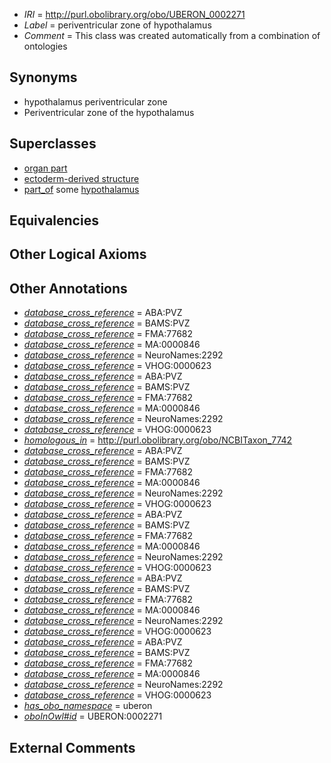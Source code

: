  * *IRI* = http://purl.obolibrary.org/obo/UBERON_0002271
 * *Label* = periventricular zone of hypothalamus
 * *Comment* = This class was created automatically from a combination of ontologies

## Synonyms

 * hypothalamus periventricular zone
 * Periventricular zone of the hypothalamus

## Superclasses

 * [organ part](../../UBERON/64/UBERON_0000064.md)
 * [ectoderm-derived structure](../../UBERON/21/UBERON_0004121.md)
 * [part_of](../../BFO/50/BFO_0000050.md) some [hypothalamus](../../UBERON/98/UBERON_0001898.md)

## Equivalencies


## Other Logical Axioms


## Other Annotations

 * *[database_cross_reference](../../ef/oboInOwl#hasDbXref.md)* = ABA:PVZ
 * *[database_cross_reference](../../ef/oboInOwl#hasDbXref.md)* = BAMS:PVZ
 * *[database_cross_reference](../../ef/oboInOwl#hasDbXref.md)* = FMA:77682
 * *[database_cross_reference](../../ef/oboInOwl#hasDbXref.md)* = MA:0000846
 * *[database_cross_reference](../../ef/oboInOwl#hasDbXref.md)* = NeuroNames:2292
 * *[database_cross_reference](../../ef/oboInOwl#hasDbXref.md)* = VHOG:0000623
 * *[database_cross_reference](../../ef/oboInOwl#hasDbXref.md)* = ABA:PVZ
 * *[database_cross_reference](../../ef/oboInOwl#hasDbXref.md)* = BAMS:PVZ
 * *[database_cross_reference](../../ef/oboInOwl#hasDbXref.md)* = FMA:77682
 * *[database_cross_reference](../../ef/oboInOwl#hasDbXref.md)* = MA:0000846
 * *[database_cross_reference](../../ef/oboInOwl#hasDbXref.md)* = NeuroNames:2292
 * *[database_cross_reference](../../ef/oboInOwl#hasDbXref.md)* = VHOG:0000623
 * *[homologous_in](../../core#homologous/in/core#homologous_in.md)* = http://purl.obolibrary.org/obo/NCBITaxon_7742
 * *[database_cross_reference](../../ef/oboInOwl#hasDbXref.md)* = ABA:PVZ
 * *[database_cross_reference](../../ef/oboInOwl#hasDbXref.md)* = BAMS:PVZ
 * *[database_cross_reference](../../ef/oboInOwl#hasDbXref.md)* = FMA:77682
 * *[database_cross_reference](../../ef/oboInOwl#hasDbXref.md)* = MA:0000846
 * *[database_cross_reference](../../ef/oboInOwl#hasDbXref.md)* = NeuroNames:2292
 * *[database_cross_reference](../../ef/oboInOwl#hasDbXref.md)* = VHOG:0000623
 * *[database_cross_reference](../../ef/oboInOwl#hasDbXref.md)* = ABA:PVZ
 * *[database_cross_reference](../../ef/oboInOwl#hasDbXref.md)* = BAMS:PVZ
 * *[database_cross_reference](../../ef/oboInOwl#hasDbXref.md)* = FMA:77682
 * *[database_cross_reference](../../ef/oboInOwl#hasDbXref.md)* = MA:0000846
 * *[database_cross_reference](../../ef/oboInOwl#hasDbXref.md)* = NeuroNames:2292
 * *[database_cross_reference](../../ef/oboInOwl#hasDbXref.md)* = VHOG:0000623
 * *[database_cross_reference](../../ef/oboInOwl#hasDbXref.md)* = ABA:PVZ
 * *[database_cross_reference](../../ef/oboInOwl#hasDbXref.md)* = BAMS:PVZ
 * *[database_cross_reference](../../ef/oboInOwl#hasDbXref.md)* = FMA:77682
 * *[database_cross_reference](../../ef/oboInOwl#hasDbXref.md)* = MA:0000846
 * *[database_cross_reference](../../ef/oboInOwl#hasDbXref.md)* = NeuroNames:2292
 * *[database_cross_reference](../../ef/oboInOwl#hasDbXref.md)* = VHOG:0000623
 * *[database_cross_reference](../../ef/oboInOwl#hasDbXref.md)* = ABA:PVZ
 * *[database_cross_reference](../../ef/oboInOwl#hasDbXref.md)* = BAMS:PVZ
 * *[database_cross_reference](../../ef/oboInOwl#hasDbXref.md)* = FMA:77682
 * *[database_cross_reference](../../ef/oboInOwl#hasDbXref.md)* = MA:0000846
 * *[database_cross_reference](../../ef/oboInOwl#hasDbXref.md)* = NeuroNames:2292
 * *[database_cross_reference](../../ef/oboInOwl#hasDbXref.md)* = VHOG:0000623
 * *[has_obo_namespace](../../ce/oboInOwl#hasOBONamespace.md)* = uberon
 * *[oboInOwl#id](../../id/oboInOwl#id.md)* = UBERON:0002271

## External Comments

